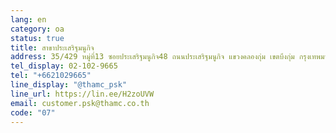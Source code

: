 ```yaml
---
lang: en
category: oa
status: true
title: สาขาประเสริฐมนูกิจ
address: 35/429 หมู่ที่13 ซอยประเสริฐมนูกิจ48 ถนนประเสริฐมนูกิจ แขวงคลองกุ่ม เขตบึงกุ่ม กรุงเทพมหานคร
tel_display: 02-102-9665
tel: "+6621029665"
line_display: "@thamc_psk"
line_url: https://lin.ee/H2zoUVW
email: customer.psk@thamc.co.th
code: "07"
---
```

